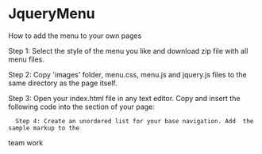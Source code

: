 JqueryMenu
==========
How to add the menu to your own pages

Step 1: Select the style of the menu you like and download zip file with all menu files.

Step 2: Copy 'images' folder, menu.css, menu.js and jquery.js files to the same directory 
as the page itself.

Step 3: Open your index.html file in any text editor. Copy and insert the following code 
into the <head> section of your page:

  <link type="text/css" href="menu.css" rel="stylesheet" />
    <script type="text/javascript" src="jquery.js"></script>
      <script type="text/javascript" src="menu.js"></script>
      
      Step 4: Create an unordered list for your base navigation. Add  the sample markup to the 
      
      
                                                                                                                                                                                                                                                                                                                                                                                                                                                                                                                                                                                                                 
team work
